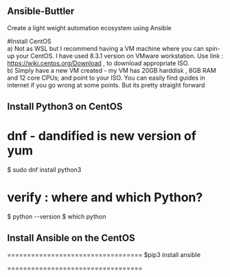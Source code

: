 ## Ansible-Buttler
Create a light weight automation ecosystem using Ansible

#Install CentOS  
a) Not as WSL but I recommend having a VM machine where you can spin-up your CentOS. I have used 8.3.1 version on VMware workstation.
Use link : https://wiki.centos.org/Download , to download appropriate ISO.  
b) Simply have a new VM created - my VM has 20GB harddisk , 8GB RAM and 12 core CPUs; and point to your ISO. You can easily find guides in internet if you go wrong at some points.
But its pretty straight forward

## Install Python3 on CentOS
# dnf - dandified is new version of yum
$ sudo dnf install python3
# verify : where and which Python?
$ python --version 
$ which python

## Install Ansible on the CentOS  

==================================
$pip3 install ansible

==================================
